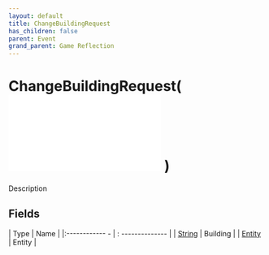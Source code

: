 ```yaml
---
layout: default
title: ChangeBuildingRequest
has_children: false
parent: Event
grand_parent: Game Reflection
---
```

# ChangeBuildingRequest( ![ EntityEventBase ](game-reflection/events/entity_event_base.md) )
Description 

## Fields
| Type | Name |
|:------------ - | : -------------- |
| [String](game-reflection/components/string.md) | Building |
| [Entity](game-reflection/classes/entity.md) | Entity |
